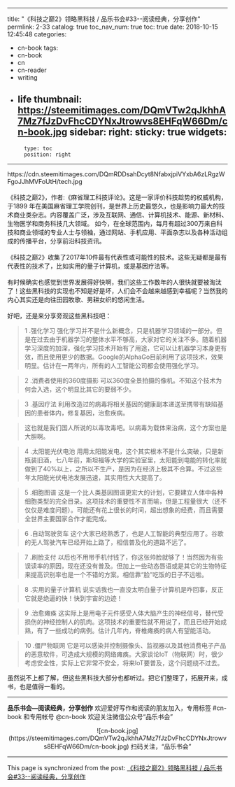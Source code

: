 
---
title: "《科技之巅2》领略黑科技 / 品乐书会#33--阅读经典，分享创作"
permlink: 2-33
catalog: true
toc_nav_num: true
toc: true
date: 2018-10-15 12:45:48
categories:
- cn-book
tags:
- cn-book
- cn
- cn-reader
- writing
- life
thumbnail: https://steemitimages.com/DQmVTw2qJkhhA7Mz7fJzDvFhcCDYNxJtrowvs8EHFqW66Dm/cn-book.jpg
sidebar:
    right:
        sticky: true
widgets:
    -
        type: toc
        position: right
---


<div class="pull-left">https://cdn.steemitimages.com/DQmRDDsahDcyt8NfabxjpiVYxbA6zLRgzWFgoJJhMVFoUtH/tech.jpg</div><br/>《科技之巅2》，作者:《麻省理工科技评论》。这是一家评价科技趁势的权威机构，于1899 年在美国麻省理工学院创刊，是世界上历史最悠久，也是影响力最大的技术商业类杂志。内容覆盖广泛，涉及互联网、通信、计算机技术、能源、新材料、生物医学和商务科技几大领域。 如今，在全球范围内，每月有超过300万来自科技和商业领域的专业人士与领袖，通过网站、手机应用、平面杂志以及各种活动组成的传播平台，分享前沿科技资讯。
<br/><br/>
《科技之巅2》收集了2017年10件最有代表性或可能性的技术。这些无疑都是最有代表性的技术了，比如实用的量子计算机，或是基因疗法等。
<br/><br/>
有时候确实也感觉到世界发展得好快啊，我们这些工作数年的人很快就要被淘汰了！这些黑科技的实现也不知是好是坏，人们会不会越来越感到幸福呢？当然我的内心其实还是向往田园牧歌、男耕女织的悠闲生活。
<br/><br/>
好吧，还是来分享旁观这些黑科技吧：

>1 .强化学习
强化学习并不是什么新概念，只是机器学习领域的一部分。但是在过去由于机器学习的整体水平不够高，大家对它的关注不多。随着机器学习深度的加深，强化学习技术开始有了用途，它可以让机器学习本身更有效，而且使用更少的数据。Google的AlphaGo目前利用了这项技术，效果明显。估计在一两年内，所有的人工智能公司都会使用强化学习。


>2 .消费者使用的360度摄影
可以360度全景拍摄的像机。不知这个技术为何会入选，这个明显比其它的要弱不少。

>3 .基因疗法
利用改造过的病毒将相关基因的健康副本递送至携带有缺陷基因的患者体内，修复基因，治愈疾病。

>这也就是我们国人所说的以毒攻毒吧。以病毒为载体来治病，这个方案也是大胆啊。

>4 .太阳能光伏电池
用用太阳能发电，这个其实根本不是什么突破，只是新瓶装旧酒，七八年前，斯坦福等大学的实验室里，太阳能到电能的转化率就做到了40%以上，之所以不生产，是因为在经济上极其不合算。不过这些年太阳能光伏电池发展迅速，其实用性大大提高了。

>5 .细胞图谱
这是一个比人类基因图谱更宏大的计划，它要建立人体中各种细胞类型的完全目录。这项技术的重要性不言而喻，但是工程量很大（还不仅仅是难度问题）。可能还有花上很长的时间，超出想象的经费，而且需要全世界主要国家合作才能完成。

>6 .自动驾驶货车
这个大家已经熟悉了，也是人工智能的典型应用了。谷歌的无人驾驶汽车已经开始上路了，相信普及化的道路不远了。

>7 .刷脸支付
以后也不用带手机付钱了，你这张帅脸就够了！当然因为有些误读率的原因，现在还没有普及。但加上一些动态唇语或是其它的生物特征来提高识别率也是一个不错的方案。相信靠“脸”吃饭的日子不远啦。

>8 .实用的量子计算机
说实话我也一直没太明白量子计算机是咋回事，反正它就是绝逼的快！快到宇宙的边迹！

>9 .治愈瘫痪
这实际上是用电子元件感受人体大脑产生的神经信号，替代受损伤的神经控制人的肌肉。这项技术的重要性就不用说了，而且已经开始成熟，有了一些成功的病例。估计几年内，脊椎瘫痪的病人有望能活动。

>10 .僵尸物联网
它是可以感染并控制摄像头、监视器以及其他消费电子产品的恶意软件，可造成大规模的网络瘫痪。大家谈论IoT（物联网）时，很少考虑安全性，实际上它非常不安全，将来IoT要普及，这个问题绕不过去。

虽然说不上都了解，但这些黑科技大部分也都听过。把它们整理了，拓展开来，成书，也是值得一看的。



****
**品乐书会—阅读经典，分享创作**
欢迎爱好写作和阅读的朋友加入，专用标签 #cn-book 和专用帐号 @cn-book
欢迎关注微信公众号“品乐书会”
<center>![cn-book.jpg](https://steemitimages.com/DQmVTw2qJkhhA7Mz7fJzDvFhcCDYNxJtrowvs8EHFqW66Dm/cn-book.jpg)
扫码关注，“品乐书会”</center>

- - -

This page is synchronized from the post: [《科技之巅2》领略黑科技 / 品乐书会#33--阅读经典，分享创作](https://steemit.com/@lemooljiang/2-33)
